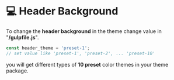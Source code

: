 # 💻 Header Background

To change the **header background** in the theme change value in "**/gulpfile.js**".

```javascript
const header_theme = 'preset-1';
// set value like 'preset-1', 'preset-2', ... 'preset-10'
```

you will get different types of **10 preset** color themes in your theme package.

